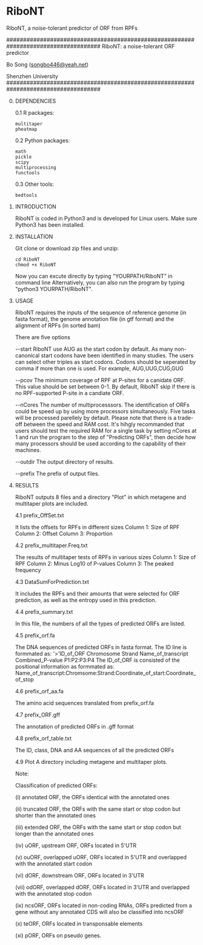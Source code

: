 # RiboNT
RiboNT, a noise-tolerant predictor of ORF from RPFs

####################################################################################
RiboNT: a noise-tolerant ORF predictor

Bo Song (songbo446@yeah.net)

Shenzhen University
####################################################################################

0.	DEPENDENCIES

    0.1 R packages:

        multitaper
        pheatmap

    0.2 Python packages:

        math
        pickle
        scipy
        multiprocessing
        functools
    
    0.3 Other tools:

        bedtools
    
1.	INTRODUCTION

    RiboNT is coded in Python3 and is developed for Linux users. Make sure Python3 has been installed.

2.	INSTALLATION

    Git clone or download zip files and unzip:
    
        cd RiboNT
        chmod +x RiboNT

    Now you can excute directly by typing "YOURPATH/RiboNT" in command line Alternatively, you can also run the program by typing "python3 YOURPATH/RiboNT".

3.	USAGE

    RiboNT requires the inputs of the sequence of reference genome (in fasta format), the genome annotation file (in gtf format) and the alignment of RPFs (in sorted bam)

    There are five options

    --start  RiboNT use AUG as the start codon by default. As many non-canonical start codons have been identified in many studies. 
    The users can select other triples as start codons. Codons should be seperated by comma if more than one is used. For example, 
    AUG,UUG,CUG,GUG

    --pcov      The minimum coverage of RPF at P-sites for a canidate ORF. This value should be set between 0-1. By default, RiboNT 
    skip if there is no RPF-supported P-site in a candiate ORF.

    --nCores  The number of multiprocesssors. The identification of ORFs could be speed up by using more processors simultaneously. 
    Five tasks will be processed parellely by default. Please note that there is a trade-off between the speed and RAM cost. It's 
    hihgly recommanded that users should test the required RAM for a single task by setting nCores at 1 and run the program to the 
    step of "Predicting ORFs", then decide how many processors should be used according to the capability of their machines.

    --outdir  The output directory of results.

    --prefix  The prefix of output files.

4.	RESULTS

    RiboNT outputs 8 files and a directory "Plot" in which metagene and multitaper plots are included.

    4.1 prefix_OffSet.txt
    
      It lists the offsets for RPFs in different sizes 
        Column 1: Size of RPF 
        Column 2: Offset 
        Column 3: Proportion

    4.2 prefix_multitaper.Freq.txt

      The results of multitaper tests of RPFs in various sizes Column 1: Size of RPF Column 2: Minus Log10 of P-values Column 3: The peaked frequency

    4.3 DataSumForPrediction.txt

      It includes the RPFs and their amounts that were selected for ORF prediction, as well as the entropy used in this prediction.

    4.4 prefix_summary.txt

      In this file, the numbers of all the types of predicted ORFs are listed.

    4.5 prefix_orf.fa

      The DNA sequences of predicted ORFs in fasta format. The ID line is formmated as: '>'ID_of_ORF Chromosome Strand Name_of_transcript Combined_P-value P1:P2:P3:P4 The ID_of_ORF is consisted of the positional information as formmated as: Name_of_transcript:Chromsome:Strand:Coordinate_of_start:Coordinate_of_stop

    4.6 prefix_orf_aa.fa

      The amino acid sequences translated from prefix_orf.fa

    4.7 prefix_ORF.gff

      The annotation of predicted ORFs in .gff format

    4.8 prefix_orf_table.txt

      The ID, class, DNA and AA sequences of all the predicted ORFs

    4.9 Plot A directory including metagene and multitaper plots.

    
    Note:

    Classification of predicted ORFs:

      (i) annotated ORF, the ORFs identical with the annotated ones

      (ii) truncated ORF, the ORFs with the same start or stop codon but shorter than the annotated ones

      (iii) extended ORF, the ORFs with the same start or stop codon but longer than the annotated ones

      (iv) uORF, upstream ORF, ORFs located in 5'UTR

      (v) ouORF, overlapped uORF, ORFs located in 5'UTR and overlapped with the annotated start codon

      (vi) dORF, downstream ORF, ORFs located in 3'UTR

      (vii) odORF, overlapped dORF, ORFs located in 3'UTR and overlapped with the annotated stop codon

      (ix) ncsORF, ORFs located in non-coding RNAs, ORFs predicted from a gene without any annotated CDS will also be classified into ncsORF

      (x) teORF, ORFs located in transponsable elements

      (xi) pORF, ORFs on pseudo genes.

